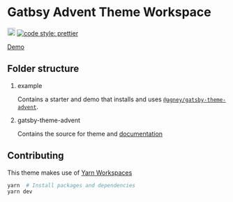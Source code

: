 # Gatbsy Advent Theme Workspace

<a href="https://badge.fury.io/js/%40agney%2Fgatsby-theme-advent"><img src="https://badge.fury.io/js/%40agney%2Fgatsby-theme-advent.svg" alt="npm version" height="18"></a>
<a href="#badge">
<img alt="code style: prettier" src="https://img.shields.io/badge/code_style-prettier-ff69b4.svg?style=flat-square">
</a>

[Demo](https://blog.agney.dev/december)

## Folder structure

1. example

   Contains a starter and demo that installs and uses [`@agney/gatsby-theme-advent`](https://www.npmjs.com/package/@agney/gatsby-theme-advent).

2. gatsby-theme-advent

   Contains the source for theme and [documentation](https://github.com/agneym/gatsby-theme-advent/tree/master/gatsby-theme-advent)

## Contributing

This theme makes use of [Yarn Workspaces](https://yarnpkg.com/lang/en/docs/workspaces/)

```bash
yarn  # Install packages and dependencies
yarn dev
```
